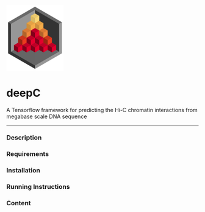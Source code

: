 <img src="docs/logo_1_transparent.png" width="150">

# deepC
A Tensorflow framework for predicting the Hi-C chromatin interactions from megabase scale DNA sequence

-------------------------------------------------------------------------------

### Description

### Requirements

### Installation

### Running Instructions

### Content
